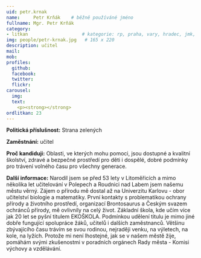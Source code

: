 ```yaml
---
uid: petr.krnak
name:     Petr Krňák  	# běžně používáné jméno
fullname: Mgr. Petr Krňák
category:
- litkan                 	# kategorie: rp, praha, vary, hradec, jmk, senat
img: people/petr-krnak.jpg   # 165 x 220
description: učitel
mail:
mob:
profiles:
  github:
  facebook:
  twitter: 
  flickr:
carousel:
  img: 
  text:
    <p><strong></strong>
ordlitkan: 23
---
```

**Politická příslušnost:** Strana zelených
 
**Zaměstnání:** učitel
 
**Proč kandiduji:** Oblasti, ve kterých mohu pomoci, jsou dostupné a kvalitní školství, zdravé a bezpečné prostředí pro děti i dospělé, dobré podmínky pro trávení volného času pro všechny generace.
 
**Další informace:** Narodil jsem se před 53 lety v Litoměřicích a mimo několika let učitelování v Polepech a Roudnici nad Labem jsem našemu městu věrný. Zájem o přírodu mě dostal až na Univerzitu Karlovu - obor učitelství biologie a matematiky. První kontakty s problematikou ochrany přírody a životního prostředí, organizací Brontosaurus a Českým svazem ochránců přírody, mě ovlivnily na celý život. Základní škola, kde učím více jak  20 let se pyšní titulem EKOŠKOLA. Podmínkou udělení titulu je mimo jiné dobře fungující spolupráce žáků, učitelů i dalších zaměstnanců. Většinu zbývajícího času trávím se svou rodinou, nejraději venku, na výletech, na kole, na lyžích. Protože mi není lhostejné, jak se v našem městě žije, pomáhám svými zkušenostmi v poradních orgánech Rady města - Komisi výchovy a vzdělávání.



